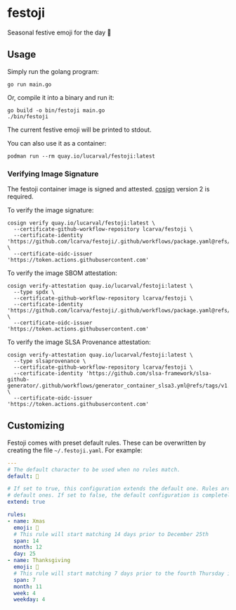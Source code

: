 # festoji

Seasonal festive emoji for the day 🎉

## Usage

Simply run the golang program:

```text
go run main.go
```

Or, compile it into a binary and run it:

```text
go build -o bin/festoji main.go
./bin/festoji
```

The current festive emoji will be printed to stdout.

You can also use it as a container:

```text
podman run --rm quay.io/lucarval/festoji:latest
```

### Verifying Image Signature

The festoji container image is signed and attested. [cosign](https://github.com/sigstore/cosign)
version 2 is required.

To verify the image signature:

```text
cosign verify quay.io/lucarval/festoji:latest \
  --certificate-github-workflow-repository lcarva/festoji \
  --certificate-identity 'https://github.com/lcarva/festoji/.github/workflows/package.yaml@refs/heads/main' \
  --certificate-oidc-issuer 'https://token.actions.githubusercontent.com'
```

To verify the image SBOM attestation:

```text
cosign verify-attestation quay.io/lucarval/festoji:latest \
  --type spdx \
  --certificate-github-workflow-repository lcarva/festoji \
  --certificate-identity 'https://github.com/lcarva/festoji/.github/workflows/package.yaml@refs/heads/main' \
  --certificate-oidc-issuer 'https://token.actions.githubusercontent.com'
```

To verify the image SLSA Provenance attestation:

```text
cosign verify-attestation quay.io/lucarval/festoji:latest \
  --type slsaprovenance \
  --certificate-github-workflow-repository lcarva/festoji \
  --certificate-identity 'https://github.com/slsa-framework/slsa-github-generator/.github/workflows/generator_container_slsa3.yml@refs/tags/v1.10.0' \
  --certificate-oidc-issuer 'https://token.actions.githubusercontent.com'
```

## Customizing

Festoji comes with preset default rules. These can be overwritten by creating the file
`~/.festoji.yaml`. For example:

```yaml
---
# The default character to be used when no rules match.
default: 🐚

# If set to true, this configuration extends the default one. Rules are inserted after the
# default ones. If set to false, the default configuration is completely ignored.
extend: true

rules:
- name: Xmas
  emoji: 🎄
  # This rule will start matching 14 days prior to December 25th
  span: 14
  month: 12
  day: 25
- name: Thanksgiving
  emoji: 🦃
  # This rule will start matching 7 days prior to the fourth Thursday in November
  span: 7
  month: 11
  week: 4
  weekday: 4
```
